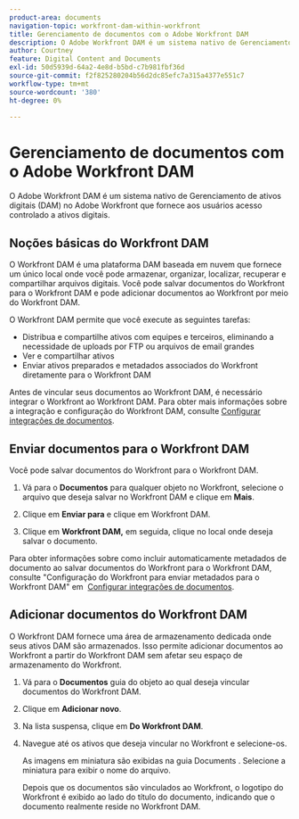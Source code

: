```yaml
---
product-area: documents
navigation-topic: workfront-dam-within-workfront
title: Gerenciamento de documentos com o Adobe Workfront DAM
description: O Adobe Workfront DAM é um sistema nativo de Gerenciamento de ativos digitais (DAM) no Adobe Workfront que fornece aos usuários acesso controlado a ativos digitais.
author: Courtney
feature: Digital Content and Documents
exl-id: 50d5939d-64a2-4e8d-b5bd-c7b981fbf36d
source-git-commit: f2f825280204b56d2dc85efc7a315a4377e551c7
workflow-type: tm+mt
source-wordcount: '380'
ht-degree: 0%

---
```


# Gerenciamento de documentos com o Adobe Workfront DAM

O Adobe Workfront DAM é um sistema nativo de Gerenciamento de ativos digitais (DAM) no Adobe Workfront que fornece aos usuários acesso controlado a ativos digitais.

## Noções básicas do Workfront DAM

O Workfront DAM é uma plataforma DAM baseada em nuvem que fornece um único local onde você pode armazenar, organizar, localizar, recuperar e compartilhar arquivos digitais. Você pode salvar documentos do Workfront para o Workfront DAM e pode adicionar documentos ao Workfront por meio do Workfront DAM.

O Workfront DAM permite que você execute as seguintes tarefas:

* Distribua e compartilhe ativos com equipes e terceiros, eliminando a necessidade de uploads por FTP ou arquivos de email grandes
* Ver e compartilhar ativos
* Enviar ativos preparados e metadados associados do Workfront diretamente para o Workfront DAM 

Antes de vincular seus documentos ao Workfront DAM, é necessário integrar o Workfront ao Workfront DAM. Para obter mais informações sobre a integração e configuração do Workfront DAM, consulte [Configurar integrações de documentos](../../administration-and-setup/configure-integrations/configure-document-integrations.md).

## Enviar documentos para o Workfront DAM

Você pode salvar documentos do Workfront para o Workfront DAM.

1. Vá para o **Documentos** para qualquer objeto no Workfront, selecione o arquivo que deseja salvar no Workfront DAM e clique em **Mais**.

1. Clique em **Enviar para** e clique em Workfront DAM.

1. Clique em **Workfront DAM,** em seguida, clique no local onde deseja salvar o documento.

Para obter informações sobre como incluir automaticamente metadados de documento ao salvar documentos do Workfront para o Workfront DAM, consulte &quot;Configuração do Workfront para enviar metadados para o Workfront DAM&quot; em  [Configurar integrações de documentos](../../administration-and-setup/configure-integrations/configure-document-integrations.md).

## Adicionar documentos do Workfront DAM

O Workfront DAM fornece uma área de armazenamento dedicada onde seus ativos DAM são armazenados. Isso permite adicionar documentos ao Workfront a partir do Workfront DAM sem afetar seu espaço de armazenamento do Workfront. 

1. Vá para o **Documentos** guia do objeto ao qual deseja vincular documentos do Workfront DAM.
1. Clique em **Adicionar novo**.

1. Na lista suspensa, clique em **Do Workfront DAM**.
1. Navegue até os ativos que deseja vincular no Workfront e selecione-os.

   As imagens em miniatura são exibidas na guia Documents . Selecione a miniatura para exibir o nome do arquivo. 

   Depois que os documentos são vinculados ao Workfront, o logotipo do Workfront é exibido ao lado do título do documento, indicando que o documento realmente reside no Workfront DAM.
